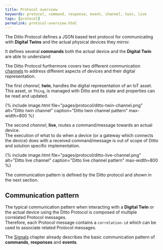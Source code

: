 ```yaml
---
title: Protocol overview
keywords: protocol, command, response, event, channel, twin, live
tags: [protocol]
permalink: protocol-overview.html
---
```


The Ditto Protocol defines a JSON based text protocol for communicating with **Digital Twins** and the actual physical
devices they mirror.

It defines several **commands** both the actual device and the **Digital Twin** are able to understand 

The Ditto Protocol furthermore covers two different communication [channels](protocol-specification-topic.html#channel) 
to address different aspects of devices and their digital representation.

The first _channel_, **twin**, handles the digital representation of an IoT asset.<br/>
This asset, or `Thing`, is managed with Ditto and its state and properties can be read and updated.

{% include image.html file="pages/protocol/ditto-twin-channel.png" alt="Ditto twin channel" caption="Ditto twin channel pattern" max-width=800 %}

The second _channel_, **live**, routes a command/message towards an actual device.<br/>
The execution of what to do when a device (or a gateway which connects the device) does with a received command/message
is out of scope of Ditto and solution specific implementation.<br/>

{% include image.html file="pages/protocol/ditto-live-channel.png" alt="Ditto live channel" caption="Ditto live channel pattern" max-width=800 %}

The communication pattern is defined by the Ditto protocol and shown in the next section.


## Communication pattern

The typical communication pattern when interacting with a **Digital Twin** or the actual device using the Ditto Protocol 
is composed of multiple correlated Protocol messages.<br/>
Therefore, each Protocol message contains a `correlation-id` which can be used to associate related Protocol messages.

The [Signals](basic-signals.html#communication-pattern) chapter already describes the basic communication pattern of
**commands**, **responses** and **events**.
